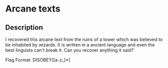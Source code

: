 # Arcane texts

## Description

I recovered this arcane text from the ruins of a tower which was believed to be inhabited by wizards.
It is written in a ancient language and even the best linguists can't break it. Can you recover anything it said?

Flag Format: DISOBEY\[[a-z_]*\]
